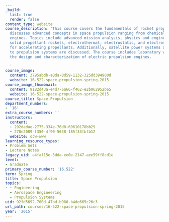 ```yaml
---
_build:
  list: true
  render: false
content_type: website
course_description: 'This course covers the fundamentals of rocket propulsion and
  discusses advanced concepts in space propulsion ranging from chemical to electrical
  engines. Topics include advanced mission analysis, physics and engineering of microthrusters,
  solid propellant rockets, electrothermal, electrostatic, and electromagnetic schemes
  for accelerating propellants. Additionally, satellite power systems and their relation
  to propulsion systems are discussed. The course includes laboratory work emphasizing
  the design and characterization of electric propulsion engines.

  '
course_image:
  content: 3795abdb-a0da-0d59-1132-325dd394900d
  website: 16-522-space-propulsion-spring-2015
course_image_thumbnail:
  content: 9182d43a-e4d7-6a66-f462-e2b062952b65
  website: 16-522-space-propulsion-spring-2015
course_title: Space Propulsion
department_numbers:
- '16'
extra_course_numbers: ''
instructors:
  content:
  - 292dadae-2775-334e-76d0-69610178bb29
  - 270e2089-f350-4f90-5638-185f33fbfb12
  website: ocw-www
learning_resource_types:
- Problem Sets
- Lecture Notes
legacy_uid: a4faf15e-3dda-ee0e-2147-aee59ff8cd1e
level:
- Graduate
primary_course_number: '16.522'
term: Spring
title: Space Propulsion
topics:
- - Engineering
  - Aerospace Engineering
  - Propulsion Systems
uid: 92fd5692-700d-47bd-b980-b4de665c26c3
url_path: courses/16-522-space-propulsion-spring-2015
year: '2015'
---
```


